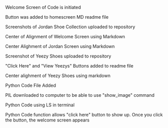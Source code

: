 Welcome Screen of Code is initiated

Button was added to homescreen MD readme file

Screenshots of Jordan Shoe Collection uploaded to repository

Center of Alignment of Welcome Screen using Markdown

Center Alighment of Jordan Screen using Markdown

Screenshot of Yeezy Shoes uploaded to repository

"Click Here" and "View Yeezys" Buttons added to readme file

Center alighment of Yeezy Shoes using markdown

Python Code File Added

PIL downloaded to computer to be able to use "show_image" command

Python Code using LS in terminal

Python Code function allows "click here" button to show up. Once you click the button, the welcome screen appears
